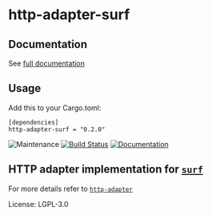 # http-adapter-surf

## Documentation

See [full documentation](https://docs.rs/http-adapter-surf)

## Usage

Add this to your Cargo.toml:
```
[dependencies]
http-adapter-surf = "0.2.0"
```

![Maintenance](https://img.shields.io/badge/maintenance-passively--maintained-yellowgreen.svg)
[![Build Status](https://github.com/twistedfall/http-adapter/actions/workflows/http-adapter.yml/badge.svg)](https://github.com/twistedfall/http-adapter/actions/workflows/http-adapter.yml)
[![Documentation](https://docs.rs/http-adapter-surf/badge.svg)](https://docs.rs/http-adapter-surf)

## HTTP adapter implementation for [`surf`](https://crates.io/crates/surf)

For more details refer to [`http-adapter`](https://crates.io/crates/http-adapter)

License: LGPL-3.0
